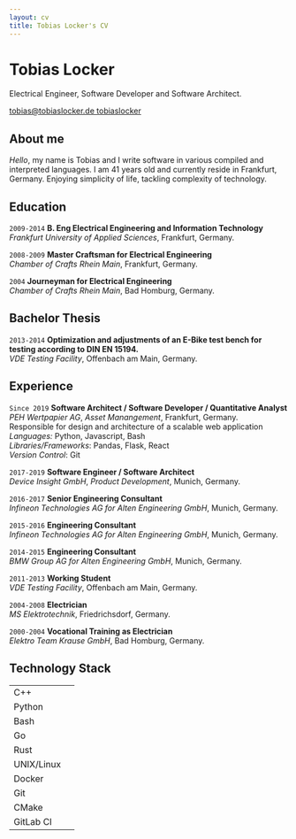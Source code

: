 ```yaml
---
layout: cv
title: Tobias Locker's CV
---
```

# Tobias Locker
Electrical Engineer, Software Developer and Software Architect.

<div id="webaddress">
  <a href="mailto:tobias@tobiaslocker.de">
    <i class="far fa-envelope"></i> tobias@tobiaslocker.de
  </a>
  <a href="https://github.com/tobiaslocker">
    <i class="fab fa-github"></i> tobiaslocker
  </a>
</div>


## About me

*Hello*, my name is Tobias and I write software in various compiled and interpreted languages.
I am 41 years old and currently reside in Frankfurt, Germany. Enjoying simplicity
of life, tackling complexity of technology.


## Education

`2009-2014`
**B. Eng Electrical Engineering and Information Technology**<br/>
*Frankfurt University of Applied Sciences*, Frankfurt, Germany.

`2008-2009`
**Master Craftsman for Electrical Engineering**<br/>
*Chamber of Crafts Rhein Main*, Frankfurt, Germany.

`2004`
**Journeyman for Electrical Engineering**<br/>
*Chamber of Crafts Rhein Main*, Bad Homburg, Germany.

## Bachelor Thesis

`2013-2014`
**Optimization and adjustments of an E-Bike test bench for testing according to DIN EN 15194.**<br/>
*VDE Testing Facility*, Offenbach am Main, Germany.

## Experience

`Since 2019`
**Software Architect / Software Developer / Quantitative Analyst**<br/>
*PEH Wertpapier AG*, *Asset Manangement*, Frankfurt, Germany.<br/>
Responsible for design and architecture of a scalable web application<br/>
*Languages:* Python, Javascript, Bash<br/>
*Libraries/Frameworks*: Pandas, Flask, React<br/>
*Version Control*: Git<br/>

`2017-2019`
**Software Engineer / Software Architect**<br/>
*Device Insight GmbH*, *Product Development*, Munich, Germany.

`2016-2017`
**Senior Engineering Consultant**<br/>
*Infineon Technologies AG for Alten Engineering GmbH*, Munich, Germany.

`2015-2016`
**Engineering Consultant**<br/>
*Infineon Technologies AG for Alten Engineering GmbH*, Munich, Germany.

`2014-2015`
**Engineering Consultant**<br/>
*BMW Group AG for Alten Engineering GmbH*, Munich, Germany.

`2011-2013`
**Working Student**<br/>
*VDE Testing Facility*, Offenbach am Main, Germany.

`2004-2008`
**Electrician**<br/>
*MS Elektrotechnik*, Friedrichsdorf, Germany.

`2000-2004`
**Vocational Training as Electrician**<br/>
*Elektro Team Krause GmbH*, Bad Homburg, Germany.

## Technology Stack

<table id="skilltable">
<tbody>
<tr>
<td>C++</td>
<td>
<font size="2" color="#bc412b">
<i class="fas fa-star"></i>
<i class="fas fa-star"></i>
<i class="fas fa-star"></i>
<i class="fas fa-star"></i>
<i class="fas fa-star"></i>
</font>
</td>
</tr>
<tr>
<td>Python</td>
<td>
<font size="2" color="#bc412b">
<i class="fas fa-star"></i>
<i class="fas fa-star"></i>
<i class="fas fa-star"></i>
<i class="fas fa-star"></i>
<i class="fas fa-star"></i>
</font>
</td>
</tr>
<tr>
<td>Bash</td>
<td>
<font size="2" color="#bc412b">
<i class="fas fa-star"></i>
<i class="fas fa-star"></i>
<i class="fas fa-star"></i>
<i class="fas fa-star"></i>
<i class="fas fa-star-half-alt"></i>
</font>
</td>
</tr>
<tr>
<td>Go</td>
<td>
<font size="2" color="#bc412b">
<i class="fas fa-star"></i>
<i class="fas fa-star"></i>
<i class="fas fa-star"></i>
<i class="fas fa-star-half-alt"></i>
<i class="far fa-star"></i>
</font>
</td>
</tr>
<tr>
<td>Rust</td>
<td>
<font size="2" color="#bc412b">
<i class="fas fa-star"></i>
<i class="fas fa-star"></i>
<i class="fas fa-star"></i>
<i class="far fa-star"></i>
<i class="far fa-star"></i>
</font>
</td>
</tr>
<tr>
<td>UNIX/Linux</td>
<td>
<font size="2" color="#bc412b">
<i class="fas fa-star"></i>
<i class="fas fa-star"></i>
<i class="fas fa-star"></i>
<i class="fas fa-star"></i>
<i class="fas fa-star"></i>
</font>
</td>
</tr>
<tr>
<td>Docker</td>
<td>
<font size="2" color="#bc412b">
<i class="fas fa-star"></i>
<i class="fas fa-star"></i>
<i class="fas fa-star"></i>
<i class="fas fa-star"></i>
<i class="far fa-star"></i>
</font>
</td>
</tr>
<tr>
<td>Git</td>
<td>
<font size="2" color="#bc412b">
<i class="fas fa-star"></i>
<i class="fas fa-star"></i>
<i class="fas fa-star"></i>
<i class="fas fa-star"></i>
<i class="far fa-star"></i>
</font>
</td>
</tr>
<tr>
<td>CMake</td>
<td>
<font size="2" color="#bc412b">
<i class="fas fa-star"></i>
<i class="fas fa-star"></i>
<i class="fas fa-star"></i>
<i class="fas fa-star"></i>
<i class="far fa-star"></i>
</font>
</td>
</tr>
<tr>
<td>GitLab CI</td>
<td>
<font size="2" color="#bc412b">
<i class="fas fa-star"></i>
<i class="fas fa-star"></i>
<i class="fas fa-star"></i>
<i class="far fa-star"></i>
<i class="far fa-star"></i>
</font>
</td>
</tr>
</tbody>
</table>
<br/>
<br/>
<br/>
<br/>


<!-- ### Footer

Last updated: May 2013 -->


